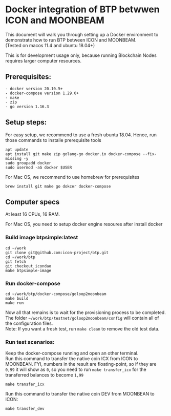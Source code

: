 # Docker integration of BTP betwwen ICON and MOONBEAM

This document will walk you through setting up a Docker environment to demonstrate how to run BTP between ICON and MOONBEAM.   
(Tested on macos 11.4 and ubuntu 18.04+)

This is for development usage only, because running Blockchain Nodes requires larger computer resources. 

## Prerequisites:  
```
- docker version 20.10.5+
- docker-compose version 1.29.0+
- make
- zip
- go version 1.16.3
```

## Setup steps:  

For easy setup, we recommend to use a fresh ubuntu 18.04. Hence, run those commands to installe prerequisite tools
```
apt update
apt install git make zip golang-go docker.io docker-compose --fix-missing -y
sudo groupadd docker
sudo usermod -aG docker $USER
```

For Mac OS, we recommend to use homebrew for prerequisites
```
brew install git make go dokcer docker-compose
```

## Computer specs

At least 16 CPUs, 16 RAM.

For Mac OS, you need to setup docker engine resoures after install docker

### Build image btpsimple:latest

```
cd ~/work
git clone git@github.com:icon-project/btp.git
cd ~/work/btp
git fetch
git checkout icondao
make btpsimple-image
```

### Run docker-compose

```
cd ~/work/btp/docker-compose/goloop2moonbeam
make build
make run
```

Now all that remains is to wait for the provisioning process to be completed.    
The folder `~/work/btp/testnet/goloop2moonbeam/config` will contain all of the configuration files.   
Note: If you want a fresh test, run `make clean` to remove the old test data.

### Run test scenarios:

Keep the docker-compose running and open an other terminal.  
Run this command to transfer the native coin ICX from ICON to MOONBEAN. FYI, numbers in the result are floating-point, so if they are `0,99` it will show as `0`, so you need to run `make transfer_icx` for the transferred balances to become `1,99`
```
make transfer_icx
```

Run this command to transfer the native coin DEV from MOONBEAN to ICON:
```
make transfer_dev
```
